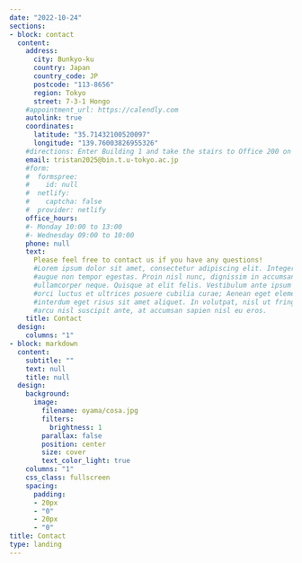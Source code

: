 ```yaml
---
date: "2022-10-24"
sections:
- block: contact
  content:
    address:
      city: Bunkyo-ku
      country: Japan
      country_code: JP
      postcode: "113-8656"
      region: Tokyo
      street: 7-3-1 Hongo
    #appointment_url: https://calendly.com
    autolink: true
    coordinates:
      latitude: "35.71432100520097"
      longitude: "139.76003826955326"
    #directions: Enter Building 1 and take the stairs to Office 200 on Floor 2
    email: tristan2025@bin.t.u-tokyo.ac.jp
    #form:
    #  formspree:
    #    id: null
    #  netlify:
    #    captcha: false
    #  provider: netlify
    office_hours:
    #- Monday 10:00 to 13:00
    #- Wednesday 09:00 to 10:00
    phone: null
    text:
      Please feel free to contact us if you have any questions! 
      #Lorem ipsum dolor sit amet, consectetur adipiscing elit. Integer tempus
      #augue non tempor egestas. Proin nisl nunc, dignissim in accumsan dapibus, auctor
      #ullamcorper neque. Quisque at elit felis. Vestibulum ante ipsum primis in faucibus
      #orci luctus et ultrices posuere cubilia curae; Aenean eget elementum odio. Cras
      #interdum eget risus sit amet aliquet. In volutpat, nisl ut fringilla dignissim,
      #arcu nisl suscipit ante, at accumsan sapien nisl eu eros.
    title: Contact
  design:
    columns: "1"
- block: markdown
  content:
    subtitle: ""
    text: null
    title: null
  design:
    background:
      image:
        filename: oyama/cosa.jpg
        filters:
          brightness: 1
        parallax: false
        position: center
        size: cover
        text_color_light: true
    columns: "1"
    css_class: fullscreen
    spacing:
      padding:
      - 20px
      - "0"
      - 20px
      - "0"
title: Contact
type: landing
---
```

